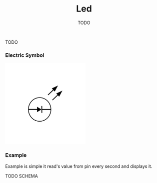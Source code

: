 <div align="center">
  <h1> Led </h1>
  <p> TODO </p>
</div>  
<br/>

TODO

### Electric Symbol

<img src="https://github.com/psp515/MicroPico/blob/led/images/led/led_symbol.png" alt="symbol" height=256/>

### Example 

Example is simple it read's value from pin every second and displays it.

TODO SCHEMA
